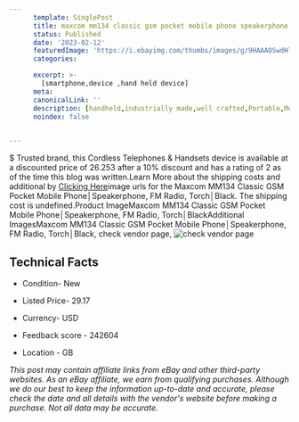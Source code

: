 ```yaml
---
      template: SinglePost
      title: maxcom mm134 classic gsm pocket mobile phone speakerphone fm radio torch black
      status: Published
      date: '2023-02-12'
      featuredImage: 'https://i.ebayimg.com/thumbs/images/g/9HAAAOSwdHljYlBP/s-l225.jpg'
      categories: 

      excerpt: >-
        [smartphone,device ,hand held device]
      meta:
      canonicalLink: ''
      description: [handheld,industrially made,well crafted,Portable,Mobile,Compact,Convenient,Lightweight,Maneuverable,Man-portable,Miniature,Carriable,Hand-held,Light,Holdable,Transportable,Mobile device,Pocket-sized,On-the-go,Wireless,Cordless,Compact size,Convenient size, smartphone,device ,hand held device]
      noindex: false

        
---
```

$
    Trusted brand, this Cordless Telephones & Handsets device is available at a discounted price of 26.253 after a 10% discount and has a rating of 2 as of the time this blog was written.Learn More about the shipping costs and additional by [Clicking Here](https://www.ebay.com/itm/374333925759?hash=item57280a697f%3Ag%3A9HAAAOSwdHljYlBP&mkevt=1&mkcid=1&mkrid=711-53200-19255-0&campid=%253CePNCampaignId%253E&customid=%253CreferenceId%253E&toolid=10049)image urls for the Maxcom MM134 Classic GSM Pocket Mobile Phone│Speakerphone, FM Radio, Torch│Black. The shipping cost is undefined.Product ImageMaxcom MM134 Classic GSM Pocket Mobile Phone│Speakerphone, FM Radio, Torch│BlackAdditional ImagesMaxcom MM134 Classic GSM Pocket Mobile Phone│Speakerphone, FM Radio, Torch│Black, check vendor page, ![check vendor page](https://origin-galleryplus.ebayimg.com/ws/web/374333925759_2_0_1/225x225.jpg,https://origin-galleryplus.ebayimg.com/ws/web/374333925759_3_0_1/225x225.jpg,https://origin-galleryplus.ebayimg.com/ws/web/374333925759_4_0_1/225x225.jpg,https://origin-galleryplus.ebayimg.com/ws/web/374333925759_5_0_1/225x225.jpg,https://origin-galleryplus.ebayimg.com/ws/web/374333925759_6_0_1/225x225.jpg,https://origin-galleryplus.ebayimg.com/ws/web/374333925759_7_0_1/225x225.jpg)
    
    

 ## Technical Facts 



     
      

 - Condition- New 


      

 - Listed Price- 29.17 


      

 - Currency- USD 


      

 - Feedback score - 242604 


      

 - Location - GB 


      
      

 *_This post may contain affiliate links from eBay and other third-party websites. As an eBay affiliate, we earn from qualifying purchases. Although we do our best to keep the information up-to-date and accurate, please check the date and all details with the vendor's website before making a purchase. Not all data may be accurate._*



    
    
    
    
    